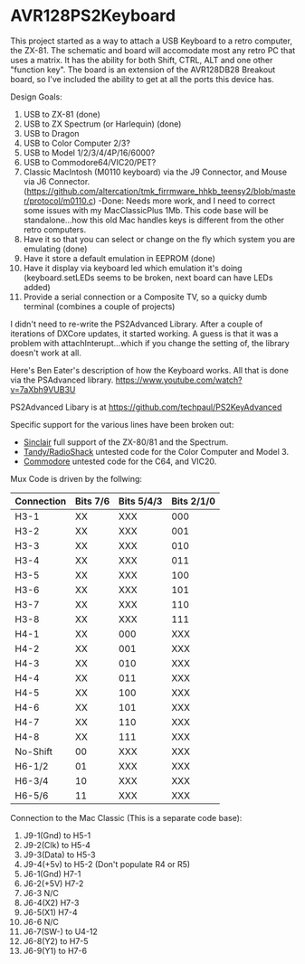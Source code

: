 # AVR128PS2Keyboard
This project started as a way to attach a USB Keyboard to a retro computer, the ZX-81. The schematic and board will
accomodate most any retro PC that uses a matrix. It has the ability for both Shift, CTRL, ALT and one other "function key". The board is an extension of the AVR128DB28 Breakout board, so I've included the ability to get at all the ports this device has.

Design Goals:
1. USB to ZX-81 (done)
1. USB to ZX Spectrum (or Harlequin) (done)
1. USB to Dragon
1. USB to Color Computer 2/3?
1. USB to Model 1/2/3/4/4P/16/6000? 
1. USB to Commodore64/VIC20/PET?
1. Classic MacIntosh (M0110 keyboard) via the J9 Connector, and Mouse via J6 Connector. (https://github.com/altercation/tmk_firrmware_hhkb_teensy2/blob/master/protocol/m0110.c) -Done: Needs more work, and I need to correct some issues with my MacClassicPlus 1Mb. This code base will be standalone...how this old Mac handles keys is different from the other retro computers.
1. Have it so that you can select or change on the fly which system you are emulating (done)
1. Have it store a default emulation in EEPROM (done)
1. Have it display via keyboard led which emulation it's doing (keyboard.setLEDs seems to be broken, next board can have LEDs added)
1. Provide a serial connection or a Composite TV, so a quicky dumb terminal (combines a couple of projects)

I didn't need to re-write the PS2Advanced Library. After a couple of iterations of DXCore updates, 
it started working. A guess is that it was a problem with attachInterupt...which if you change the setting of, 
the library doesn't work at all.

Here's Ben Eater's description of how the Keyboard works. All that is done via the PSAdvanced library.
https://www.youtube.com/watch?v=7aXbh9VUB3U

PS2Advanced Libary is at https://github.com/techpaul/PS2KeyAdvanced

Specific support for the various lines have been broken out:
- [Sinclair](https://github.com/ITDiscovery/AVR128PS2Keyboard/blob/main/Sinclair.md) full support of the ZX-80/81 and the Spectrum.
- [Tandy/RadioShack](https://github.com/ITDiscovery/AVR128PS2Keyboard/blob/main/TRS.md) untested code for the Color Computer and Model 3.
- [Commodore](https://github.com/ITDiscovery/AVR128PS2Keyboard/blob/main/Commodore.md) untested code for the C64, and VIC20.

Mux Code is driven by the follwing:

| Connection | Bits  7/6 | Bits 5/4/3 | Bits 2/1/0 |
| - | - | - | - |
| H3-1 | XX | XXX | 000 | 
| H3-2 | XX | XXX | 001 | 
| H3-3 | XX | XXX | 010 | 
| H3-4 | XX | XXX | 011 | 
| H3-5 | XX | XXX | 100 | 
| H3-6 | XX | XXX | 101 | 
| H3-7 | XX | XXX | 110 | 
| H3-8 | XX | XXX | 111 | 
| H4-1 | XX | 000 | XXX | 
| H4-2 | XX | 001 | XXX | 
| H4-3 | XX | 010 | XXX | 
| H4-4 | XX | 011 | XXX | 
| H4-5 | XX | 100 | XXX | 
| H4-6 | XX | 101 | XXX | 
| H4-7 | XX | 110 | XXX | 
| H4-8 | XX | 111 | XXX | 
| No-Shift| 00 | XXX | XXX |
| H6-1/2 | 01 | XXX | XXX |
| H6-3/4 | 10 | XXX | XXX |
| H6-5/6 | 11 | XXX | XXX |

Connection to the Mac Classic (This is a separate code base):
1. J9-1(Gnd) to H5-1 
1. J9-2(Clk) to H5-4
1. J9-3(Data) to H5-3
1. J9-4(+5v) to H5-2 (Don't populate R4 or R5)
1. J6-1(Gnd) H7-1
1. J6-2(+5V) H7-2
1. J6-3 N/C
1. J6-4(X2) H7-3
1. J6-5(X1) H7-4
1. J6-6 N/C
1. J6-7(SW-) to U4-12
1. J6-8(Y2) to H7-5
1. J6-9(Y1) to H7-6
